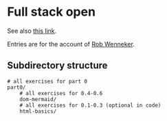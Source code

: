 #  Full stack open

See also [this link](https://fullstackopen.com/).

Entries are for the account of [Rob Wenneker](https://github.com/Roprop).

## Subdirectory structure

```
# all exercises for part 0
part0/
    # all exercises for 0.4-0.6
    dom-mermaid/
    # all exercises for 0.1-0.3 (optional in code)
    html-basics/
```
